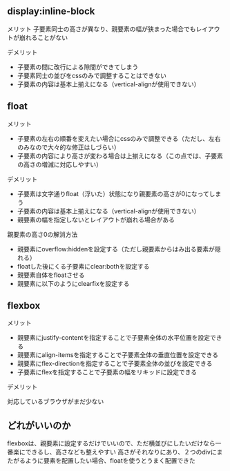 ## display:inline-block 

メリット 子要素同士の高さが異なり、親要素の幅が狭まった場合でもレイアウトが崩れることがない

デメリット
- 子要素の間に改行による隙間ができてしまう
- 子要素同士の並びをcssのみで調整することはできない
- 子要素の内容は基本上揃えになる（vertical-alignが使用できない）

## float

メリット
- 子要素の左右の順番を変えたい場合にcssのみで調整できる（ただし、左右のみなので大々的な修正はしづらい）
- 子要素の内容により高さが変わる場合は上揃えになる（この点では、子要素の高さの増減に対応しやすい）

デメリット
- 子要素は文字通りfloat（浮いた）状態になり親要素の高さが0になってしまう
- 子要素の内容は基本上揃えになる（vertical-alignが使用できない）
- 親要素の幅を指定しないとレイアウトが崩れる場合がある

親要素の高さ0の解消方法

- 親要素にoverflow:hiddenを設定する（ただし親要素からはみ出る要素が隠れる）
- floatした後にくる子要素にclear:bothを設定する
- 親要素自体をfloatさせる
- 親要素に以下のようにclearfixを設定する

## flexbox

メリット

- 親要素にjustify-contentを指定することで子要素全体の水平位置を設定できる
- 親要素にalign-itemsを指定することで子要素全体の垂直位置を設定できる
- 親要素にflex-directionを指定することで子要素全体の並びを設定できる
- 子要素にflexを指定することで子要素の幅をリキッドに設定できる

デメリット

対応しているブラウザがまだ少ない

## どれがいいのか

flexboxは、親要素に設定するだけでいいので、ただ横並びにしたいだけなら一番楽にできるし、高さなども整えやすい
高さがそれなりにあり、２つのdivにまたがるように要素を配置したい場合、floatを使うとうまく配置できた




